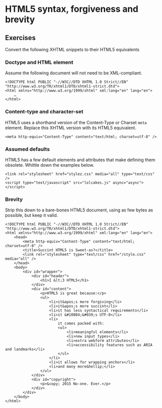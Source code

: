 # HTML5 syntax, forgiveness and brevity

## Exercises

Convert the following XHTML snippets to their HTML5 equivalents

### Doctype and HTML element

Assume the following document will not need to be XML-compliant.

```
<!DOCTYPE html PUBLIC "-//W3C//DTD XHTML 1.0 Strict//EN" "http://www.w3.org/TR/xhtml1/DTD/xhtml1-strict.dtd">
<html xmlns="http://www.w3.org/1999/xhtml" xml:lang="en" lang="en">
	…
</html>
```

### Content-type and character-set

HTML5 uses a shorthand version of the Content-Type or Charset `meta` element. Replace this XHTML version with its HTML5 equivalent.

```
<meta http-equiv="Content-Type" content="text/html; charset=utf-8" />
```

### Assumed defaults

HTML5 has a few default elements and attributes that make defining them obsolete. Whittle down the examples below.

```
<link rel="stylesheet" href="stylez.css" media="all" type="text/css" />
<script type="text/javascript" src="lolcakes.js" async="async"></script>
```

### Brevity

Strip this down to a bare-bones HTML5 document, using as few bytes as possible, but keep it valid.

```
<!DOCTYPE html PUBLIC "-//W3C//DTD XHTML 1.0 Strict//EN" "http://www.w3.org/TR/xhtml1/DTD/xhtml1-strict.dtd">
<html xmlns="http://www.w3.org/1999/xhtml" xml:lang="en" lang="en">
	<head>
		<meta http-equiv="Content-Type" content="text/html; charset=utf-8" />
		<title>Succint HTML5 is Sweet-as?</title>
		<link rel="stylesheet" type="text/css" href="/style.css" media="all" />
	</head>
	<body>
		<div id="wrapper">
			<div id="header">
				<h1>I &lt;3 HTML5</h1>
			</div>
			<div id="content">
				<p>HTML5 is great because:</p>
				<ul>
					<li>it&apos;s more forgiving</li>
					<li>it&apos;s more succint</li>
					<li>it has less syntactical requirements</li>
					<li>it &#10084;&#039;s UTF-8</li>
					<li>
						it comes packed with:
						<ul>
							<li>meaningful elements</li>
							<li>new input types</li>
							<li>extra webform attributes</li>
							<li>accessibility features such as ARIA and landmarks</li>
						</ul>
					</li>
					<li>it allows for wrapping anchors</li>
					<li>and many more&hellip;</li>
				</ul>
			</div>
			<div id="copyright">
				<p>&copy; 2015 No-one. Ever.</p>
			</div>
		</div>
	</body>
</html>
```